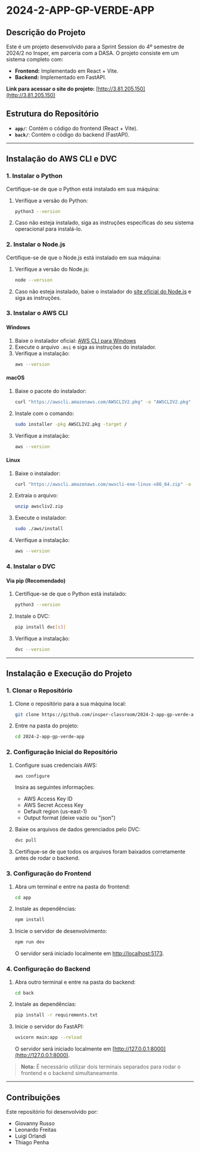 # 2024-2-APP-GP-VERDE-APP

## Descrição do Projeto

Este é um projeto desenvolvido para a Sprint Session do 4º semestre de 2024/2 no Insper, em parceria com a DASA. O projeto consiste em um sistema completo com:

- **Frontend:** Implementado em React + Vite.
- **Backend:** Implementado em FastAPI.

**Link para acessar o site do projeto:** [http://3.81.205.150](http://3.81.205.150)

## Estrutura do Repositório

- **`app/`**: Contém o código do frontend (React + Vite).
- **`back/`**: Contém o código do backend (FastAPI).

---

## Instalação do AWS CLI e DVC

### **1. Instalar o Python**
Certifique-se de que o Python está instalado em sua máquina:

1. Verifique a versão do Python:
   ```bash
   python3 --version
   ```
2. Caso não esteja instalado, siga as instruções específicas do seu sistema operacional para instalá-lo.

### **2. Instalar o Node.js**
Certifique-se de que o Node.js está instalado em sua máquina:

1. Verifique a versão do Node.js:
   ```bash
   node --version
   ```
2. Caso não esteja instalado, baixe o instalador do [site oficial do Node.js](https://nodejs.org) e siga as instruções.

### **3. Instalar o AWS CLI**

#### **Windows**

1. Baixe o instalador oficial: [AWS CLI para Windows](https://awscli.amazonaws.com/AWSCLIV2.msi)
2. Execute o arquivo `.msi` e siga as instruções do instalador.
3. Verifique a instalação:
   ```bash
   aws --version
   ```

#### **macOS**

1. Baixe o pacote do instalador:
   ```bash
   curl "https://awscli.amazonaws.com/AWSCLIV2.pkg" -o "AWSCLIV2.pkg"
   ```
2. Instale com o comando:
   ```bash
   sudo installer -pkg AWSCLIV2.pkg -target /
   ```
3. Verifique a instalação:
   ```bash
   aws --version
   ```

#### **Linux**

1. Baixe o instalador:
   ```bash
   curl "https://awscli.amazonaws.com/awscli-exe-linux-x86_64.zip" -o "awscliv2.zip"
   ```
2. Extraia o arquivo:
   ```bash
   unzip awscliv2.zip
   ```
3. Execute o instalador:
   ```bash
   sudo ./aws/install
   ```
4. Verifique a instalação:
   ```bash
   aws --version
   ```

### **4. Instalar o DVC**

#### **Via pip (Recomendado)**

1. Certifique-se de que o Python está instalado:
   ```bash
   python3 --version
   ```
2. Instale o DVC:
   ```bash
   pip install dvc[s3]
   ```
3. Verifique a instalação:
   ```bash
   dvc --version
   ```

---

## Instalação e Execução do Projeto

### **1. Clonar o Repositório**

1. Clone o repositório para a sua máquina local:
   ```bash
   git clone https://github.com/insper-classroom/2024-2-app-gp-verde-app.git
   ```
2. Entre na pasta do projeto:
   ```bash
   cd 2024-2-app-gp-verde-app
   ```

### **2. Configuração Inicial do Repositório**

1. Configure suas credenciais AWS:
   ```bash
   aws configure
   ```
   Insira as seguintes informações:
   - AWS Access Key ID
   - AWS Secret Access Key
   - Default region (us-east-1)
   - Output format (deixe vazio ou "json")

2. Baixe os arquivos de dados gerenciados pelo DVC:
   ```bash
   dvc pull
   ```
3. Certifique-se de que todos os arquivos foram baixados corretamente antes de rodar o backend.

### **3. Configuração do Frontend**

1. Abra um terminal e entre na pasta do frontend:
   ```bash
   cd app
   ```
2. Instale as dependências:
   ```bash
   npm install
   ```
3. Inicie o servidor de desenvolvimento:
   ```bash
   npm run dev
   ```
   O servidor será iniciado localmente em [http://localhost:5173](http://localhost:5173).

### **4. Configuração do Backend**

1. Abra outro terminal e entre na pasta do backend:
   ```bash
   cd back
   ```
2. Instale as dependências:
   ```bash
   pip install -r requirements.txt
   ```
3. Inicie o servidor do FastAPI:
   ```bash
   uvicorn main:app --reload
   ```
   O servidor será iniciado localmente em [http://127.0.0.1:8000](http://127.0.0.1:8000).

> **Nota:** É necessário utilizar dois terminais separados para rodar o frontend e o backend simultaneamente.

---

## Contribuições

Este repositório foi desenvolvido por:

- Giovanny Russo
- Leonardo Freitas
- Luigi Orlandi
- Thiago Penha

